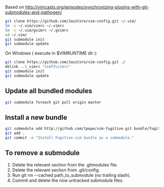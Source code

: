 Based on
http://vimcasts.org/episodes/synchronizing-plugins-with-git-submodules-and-pathogen/

```bash
git clone https://github.com/JazzCore/vim-config.git ~/.vim/
ln -s ~/.vim/vimrc ~/.vimrc
ln -s ~/.vim/gvimrc ~/.gvimrc
cd ~/.vim/
git submodule init
git submodule update
```

On Windows ( execute in $VIMRUNTIME dir ):
```bash
git clone https://github.com/JazzCore/vim-config.git ./
mklink ..\_vimrc "vim73\vimrc"
git submodule init
git submodule update
```

## Update all bundled modules

```bash
git submodule foreach git pull origin master
```

## Install a new bundle

```bash
git submodule add http://github.com/tpope/vim-fugitive.git bundle/fugitive
git add .
git commit -m "Install Fugitive.vim bundle as a submodule."
```

## To remove a submodule

1. Delete the relevant section from the .gitmodules file.
2. Delete the relevant section from .git/config.
3. Run git rm --cached path_to_submodule (no trailing slash).
4. Commit and delete the now untracked submodule files.

